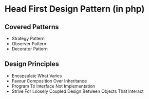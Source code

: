 # Head First Design Pattern (in php)


## Covered Patterns

- Strategy Pattern
- Observer Pattern
- Decorator Pattern


## Design Principles

- Encapsulate What Varies
- Favour Composition Over Inheritance
- Program To Interface Not Implementation
- Strive For Loosely Coupled Design Between Objects That Interact